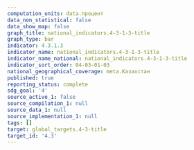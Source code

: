 ```yaml
---
computation_units: data.процент
data_non_statistical: false
data_show_map: false
graph_title: national_indicators.4-3-1-3-title
graph_type: bar
indicator: 4.3.1.3
indicator_name: national_indicators.4-3-1-3-title
indicator_name_national: national_indicators.4-3-1-3-title
indicator_sort_order: 04-03-01-03
national_geographical_coverage: meta.Казахстан
published: true
reporting_status: complete
sdg_goal: '4'
source_active_1: false
source_compilation_1: null
source_data_1: null
source_implementation_1: null
tags: []
target: global_targets.4-3-title
target_id: '4.3'
---
```

